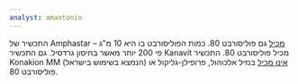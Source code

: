 ```yaml
---
analyst: amantonio
---
```


התכשיר של Amphastar [מכיל](https://rxdruglabels.com/lib/images-rx/phytonadione/phytonadione-05.jpg) גם פוליסורבט 80. כמות הפוליסורבט בו היא 10 מ"ג – פי 200 יותר מאשר בחיסון גרדסיל. גם התכשיר Kanavit מכיל פוליסורבט 80.
התכשיר Konakion MM (הנמצא בשימוש בישראל) [אינו מכיל](https://www.medicines.org.uk/emc/product/1107) בנזיל אלכוהול, פרופילן-גליקול או פוליסורבט 80.
